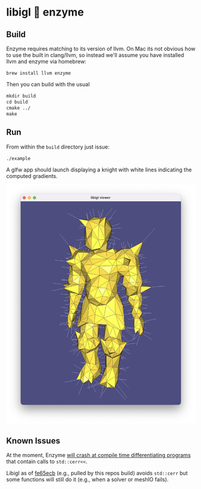 # libigl 🤝 enzyme

## Build

Enzyme requires matching to its version of llvm. On Mac its not obvious how to
use the built in clang/llvm, so instead we'll assume you have installed llvm and
enzyme via homebrew:


    brew install llvm enzyme

Then you can build with the usual

    mkdir build
    cd build
    cmake ../
    make

## Run


From within the `build` directory just issue:

    ./example

A glfw app should launch displaying a knight with white lines indicating the
computed gradients.

![](decimated-knight.png)

## Known Issues

At the moment, Enzyme [will crash at compile time differentiating
programs](https://github.com/EnzymeAD/Enzyme/issues/1679) that contain calls to
`std::cerr<<`.

Libigl as of
[fe65ecb](https://github.com/libigl/libigl/commit/fe65ecb907730f96d99a92ebd9c5e852633cc990)
(e.g., pulled by this repos build) avoids `std::cerr` but some functions will
still do it (e.g., when a solver or meshIO fails).
